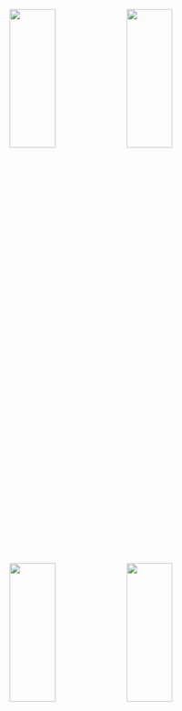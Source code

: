 <p>
<img src="https://user-images.githubusercontent.com/119857263/224474293-66024250-d8b0-4c21-8f9d-4af489318759.png" height="25%" width="40%" >
<img src="https://user-images.githubusercontent.com/119857263/224474288-93d6c380-2a7a-415f-a74a-7f3dc75dec4a.png" height="25%" width="40%" >
<img src="https://user-images.githubusercontent.com/119857263/224474290-70ee6606-2503-46b2-ba30-a7fc25b84be1.png" height="25%" width="40%" >
<img src="https://user-images.githubusercontent.com/119857263/224474292-2bdca157-3453-48f5-b2af-46370a6795a5.png" height="25%" width="40%" >
</p>
